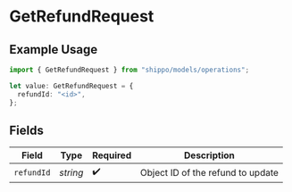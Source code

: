 # GetRefundRequest

## Example Usage

```typescript
import { GetRefundRequest } from "shippo/models/operations";

let value: GetRefundRequest = {
  refundId: "<id>",
};
```

## Fields

| Field                             | Type                              | Required                          | Description                       |
| --------------------------------- | --------------------------------- | --------------------------------- | --------------------------------- |
| `refundId`                        | *string*                          | :heavy_check_mark:                | Object ID of the refund to update |